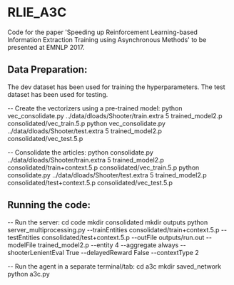 # RLIE_A3C
Code for the paper 'Speeding up Reinforcement Learning-based Information Extraction Training using Asynchronous Methods' to be presented at EMNLP 2017.

## Data Preparation:

The dev dataset has been used for training the hyperparameters. The test dataset has been used for testing.

-- Create the vectorizers using a pre-trained model:
python vec_consolidate.py ../data/dloads/Shooter/train.extra 5 trained_model2.p consolidated/vec_train.5.p
python vec_consolidate.py ../data/dloads/Shooter/test.extra 5 trained_model2.p consolidated/vec_test.5.p

-- Consolidate the articles:
python consolidate.py ../data/dloads/Shooter/train.extra 5 trained_model2.p consolidated/train+context.5.p consolidated/vec_train.5.p
python consolidate.py ../data/dloads/Shooter/test.extra 5 trained_model2.p consolidated/test+context.5.p consolidated/vec_test.5.p


## Running the code:

-- Run the server:
cd code
mkdir consolidated
mkdir outputs
python server_multiprocessing.py --trainEntities consolidated/train+context.5.p --testEntities consolidated/test+context.5.p --outFile outputs/run.out --modelFile trained_model2.p --entity 4 --aggregate always --shooterLenientEval True --delayedReward False --contextType 2

-- Run the agent in a separate terminal/tab:
cd a3c
mkdir saved_network
python a3c.py
